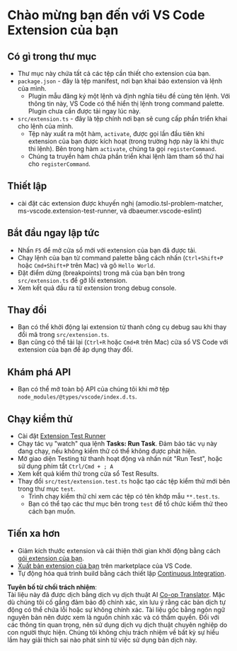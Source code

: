<!--
CO_OP_TRANSLATOR_METADATA:
{
  "original_hash": "eae2c0ea18160a3e7a63ace7b53897d7",
  "translation_date": "2025-05-09T04:57:37+00:00",
  "source_file": "code/07.Lab/01/AIPC/extensions/phi3ext/vsc-extension-quickstart.md",
  "language_code": "vi"
}
-->
# Chào mừng bạn đến với VS Code Extension của bạn

## Có gì trong thư mục

* Thư mục này chứa tất cả các tệp cần thiết cho extension của bạn.
* `package.json` - đây là tệp manifest, nơi bạn khai báo extension và lệnh của mình.
  * Plugin mẫu đăng ký một lệnh và định nghĩa tiêu đề cùng tên lệnh. Với thông tin này, VS Code có thể hiển thị lệnh trong command palette. Plugin chưa cần được tải ngay lúc này.
* `src/extension.ts` - đây là tệp chính nơi bạn sẽ cung cấp phần triển khai cho lệnh của mình.
  * Tệp này xuất ra một hàm, `activate`, được gọi lần đầu tiên khi extension của bạn được kích hoạt (trong trường hợp này là khi thực thi lệnh). Bên trong hàm `activate`, chúng ta gọi `registerCommand`.
  * Chúng ta truyền hàm chứa phần triển khai lệnh làm tham số thứ hai cho `registerCommand`.

## Thiết lập

* cài đặt các extension được khuyến nghị (amodio.tsl-problem-matcher, ms-vscode.extension-test-runner, và dbaeumer.vscode-eslint)

## Bắt đầu ngay lập tức

* Nhấn `F5` để mở cửa sổ mới với extension của bạn đã được tải.
* Chạy lệnh của bạn từ command palette bằng cách nhấn (`Ctrl+Shift+P` hoặc `Cmd+Shift+P` trên Mac) và gõ `Hello World`.
* Đặt điểm dừng (breakpoints) trong mã của bạn bên trong `src/extension.ts` để gỡ lỗi extension.
* Xem kết quả đầu ra từ extension trong debug console.

## Thay đổi

* Bạn có thể khởi động lại extension từ thanh công cụ debug sau khi thay đổi mã trong `src/extension.ts`.
* Bạn cũng có thể tải lại (`Ctrl+R` hoặc `Cmd+R` trên Mac) cửa sổ VS Code với extension của bạn để áp dụng thay đổi.

## Khám phá API

* Bạn có thể mở toàn bộ API của chúng tôi khi mở tệp `node_modules/@types/vscode/index.d.ts`.

## Chạy kiểm thử

* Cài đặt [Extension Test Runner](https://marketplace.visualstudio.com/items?itemName=ms-vscode.extension-test-runner)
* Chạy tác vụ "watch" qua lệnh **Tasks: Run Task**. Đảm bảo tác vụ này đang chạy, nếu không kiểm thử có thể không được phát hiện.
* Mở giao diện Testing từ thanh hoạt động và nhấn nút "Run Test", hoặc sử dụng phím tắt `Ctrl/Cmd + ; A`
* Xem kết quả kiểm thử trong cửa sổ Test Results.
* Thay đổi `src/test/extension.test.ts` hoặc tạo các tệp kiểm thử mới bên trong thư mục `test`.
  * Trình chạy kiểm thử chỉ xem các tệp có tên khớp mẫu `**.test.ts`.
  * Bạn có thể tạo các thư mục bên trong `test` để tổ chức kiểm thử theo cách bạn muốn.

## Tiến xa hơn

* Giảm kích thước extension và cải thiện thời gian khởi động bằng cách [gói extension của bạn](https://code.visualstudio.com/api/working-with-extensions/bundling-extension?WT.mc_id=aiml-137032-kinfeylo).
* [Xuất bản extension của bạn](https://code.visualstudio.com/api/working-with-extensions/publishing-extension?WT.mc_id=aiml-137032-kinfeylo) trên marketplace của VS Code.
* Tự động hóa quá trình build bằng cách thiết lập [Continuous Integration](https://code.visualstudio.com/api/working-with-extensions/continuous-integration?WT.mc_id=aiml-137032-kinfeylo).

**Tuyên bố từ chối trách nhiệm**:  
Tài liệu này đã được dịch bằng dịch vụ dịch thuật AI [Co-op Translator](https://github.com/Azure/co-op-translator). Mặc dù chúng tôi cố gắng đảm bảo độ chính xác, xin lưu ý rằng các bản dịch tự động có thể chứa lỗi hoặc sự không chính xác. Tài liệu gốc bằng ngôn ngữ nguyên bản nên được xem là nguồn chính xác và có thẩm quyền. Đối với các thông tin quan trọng, nên sử dụng dịch vụ dịch thuật chuyên nghiệp do con người thực hiện. Chúng tôi không chịu trách nhiệm về bất kỳ sự hiểu lầm hay giải thích sai nào phát sinh từ việc sử dụng bản dịch này.